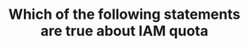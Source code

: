 ---
layout: answer
title: "Which of the following statements are true about IAM quota"
blurb: "<p>IAM usernames are limited to 64 characters and group names are limited to 128 characters.</p>
<p>If your username is 64 characters, you really need to c"
quid: 152
---